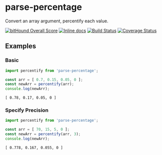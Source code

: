 # parse-percentage

Convert an array argument, percentify each value.

[![bitHound Overall Score](https://www.bithound.io/github/Envisio/parse-percentage/badges/score.svg)](https://www.bithound.io/github/Envisio/parse-percentage) [![Inline docs](http://inch-ci.org/github/Envisio/parse-percentage.svg?branch=master&style=shields)](http://inch-ci.org/github/Envisio/parse-percentage) [![Build Status](https://travis-ci.org/Envisio/parse-percentage.svg?branch=master)](https://travis-ci.org/Envisio/parse-percentage) [![Coverage Status](https://coveralls.io/repos/github/Envisio/parse-percentage/badge.svg?branch=master)](https://coveralls.io/github/Envisio/parse-percentage?branch=master)

## Examples

### Basic

```js
import percentify from 'parse-percentage';

const arr = [ 0.7, 0.15, 0.05, 0 ];
const newArr = percentify(arr);
console.log(newArr);
```
```
[ 0.78, 0.17, 0.05, 0 ]
```

### Specify Precision

```js
import percentify from 'parse-percentage';

const arr = [ 70, 15, 5, 0 ];
const newArr = percentify(arr, 3);
console.log(newArr);
```
```
[ 0.778, 0.167, 0.055, 0 ]
```
